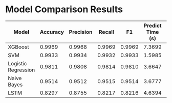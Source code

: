 # Model Comparison Results

| Model | Accuracy | Precision | Recall | F1 | Predict Time (s) | ms/sample |
|-------|----------|-----------|--------|----|------------------|-----------|
| XGBoost | 0.9969 | 0.9968 | 0.9969 | 0.9969 | 7.3699 | 0.8207 |
| SVM | 0.9933 | 0.9934 | 0.9932 | 0.9933 | 1.5985 | 0.1780 |
| Logistic Regression | 0.9811 | 0.9808 | 0.9814 | 0.9810 | 3.6647 | 0.4081 |
| Naive Bayes | 0.9514 | 0.9512 | 0.9515 | 0.9514 | 3.6777 | 0.4095 |
| LSTM | 0.8297 | 0.8755 | 0.8217 | 0.8216 | 4.6394 | 0.5166 |

